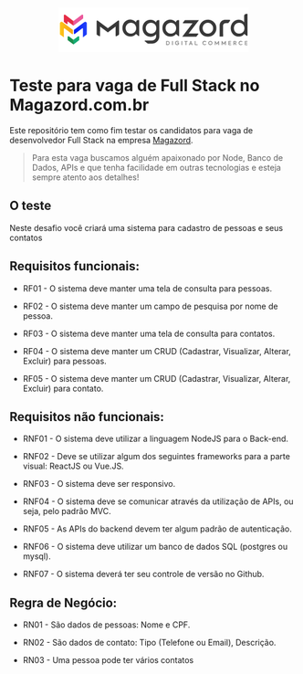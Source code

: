 <div align='center'>
 
![Magazord](image/logo-magazord.png)
 
 </div>

# Teste para vaga de Full Stack no Magazord.com.br
Este repositório tem como fim testar os candidatos para vaga de desenvolvedor Full Stack na empresa [Magazord](https://magazord.com.br).
> Para esta vaga buscamos alguém apaixonado por Node, Banco de Dados, APIs e que tenha facilidade em outras tecnologias e esteja sempre atento aos detalhes!


## O teste

Neste desafio você criará uma sistema para cadastro de pessoas e seus contatos

## Requisitos funcionais:

- RF01 - O sistema deve manter uma tela de consulta para pessoas.

- RF02 - O sistema deve manter um campo de pesquisa por nome de pessoa.

- RF03 - O sistema deve manter uma tela de consulta para contatos.

- RF04 - O sistema deve manter um CRUD (Cadastrar, Visualizar, Alterar, Excluir) para pessoas.

- RF05 - O sistema deve manter um CRUD (Cadastrar, Visualizar, Alterar, Excluir) para contato.


## Requisitos não funcionais:

- RNF01 - O sistema deve utilizar a linguagem NodeJS para o Back-end.

- RNF02 - Deve se utilizar algum dos seguintes frameworks para a parte visual: ReactJS ou Vue.JS.

- RNF03 - O sistema deve ser responsivo.

- RNF04 - O sistema deve se comunicar através da utilização de APIs, ou seja, pelo padrão MVC.

- RNF05 - As APIs do backend devem ter algum padrão de autenticação.

- RNF06 - O sistema deve utilizar um banco de dados SQL (postgres ou mysql).

- RNF07 - O sistema deverá ter seu controle de versão no Github.


## Regra de Negócio:

- RN01 - São dados de pessoas: Nome e CPF.

- RN02 - São dados de contato: Tipo (Telefone ou Email), Descrição.

- RN03 - Uma pessoa pode ter vários contatos
